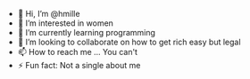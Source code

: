 - 👋 Hi, I’m @hmille
- 👀 I’m interested in women
- 🌱 I’m currently learning programming
- 💞️ I’m looking to collaborate on how to get rich easy but legal
- 📫 How to reach me ... You can't
- ⚡ Fun fact: Not a single about me

<!---
hmille/hmille is a ✨ special ✨ repository because its `README.md` (this file) appears on your GitHub profile.
You can click the Preview link to take a look at your changes.
--->
